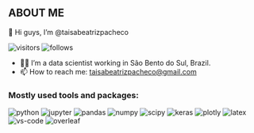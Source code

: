 ## ABOUT ME

:wave: Hi guys, I’m @taisabeatrizpacheco
                                              
![visitors](https://visitor-badge.glitch.me/badge?page_id=${taisabeatrizpacheco}&left_color=gray&right_color=green)
![follows](https://img.shields.io/github/followers/taisabeatrizpacheco?style=social)


- :woman_technologist: I’m a data scientist working in São Bento do Sul, Brazil.
- 📫 How to reach me: taisabeatrizpacheco@gmail.com


### Mostly used tools and packages:

![python](https://img.shields.io/badge/Python-3776AB?style=for-the-badge&logo=python&logoColor=white)
![jupyter](https://img.shields.io/badge/Jupyter-F37626.svg?&style=for-the-badge&logo=Jupyter&logoColor=white)
![pandas](https://img.shields.io/badge/Pandas-2C2D72?style=for-the-badge&logo=pandas&logoColor=white)
![numpy](https://img.shields.io/badge/Numpy-777BB4?style=for-the-badge&logo=numpy&logoColor=white)
![scipy](https://img.shields.io/badge/SciPy-654FF0?style=for-the-badge&logo=SciPy&logoColor=white)
![keras](https://img.shields.io/badge/Keras-D00000?style=for-the-badge&logo=Keras&logoColor=white)
![plotly](https://img.shields.io/badge/Plotly-239120?style=for-the-badge&logo=plotly&logoColor=white)
![latex](https://img.shields.io/badge/LaTeX-47A141?style=for-the-badge&logo=LaTeX&logoColor=white)
![vs-code](https://img.shields.io/badge/Visual_Studio_Code-0078D4?style=for-the-badge&logo=visual%20studio%20code&logoColor=white)
![overleaf](https://img.shields.io/badge/Overleaf-47A141?style=for-the-badge&logo=Overleaf&logoColor=white)


<!---
taisabeatrizpacheco/taisabeatrizpacheco is a ✨ special ✨ repository because its `README.md` (this file) appears on your GitHub profile.
You can click the Preview link to take a look at your changes.
--->


